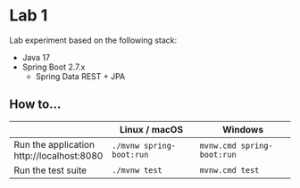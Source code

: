 # Lab 1

Lab experiment based on the following stack:
- Java 17
- Spring Boot 2.7.x
    - Spring Data REST + JPA

## How to...

|                                               | Linux / macOS            | Windows                    |
|-----------------------------------------------|--------------------------|----------------------------|
| Run the application <br>http://localhost:8080 | `./mvnw spring-boot:run` | `mvnw.cmd spring-boot:run` |
| Run the test suite                            | `./mvnw test`            | `mvnw.cmd test`            |

